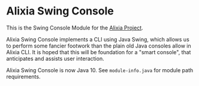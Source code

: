 # Alixia Swing Console

This is the Swing Console Module for the [Alixia Project](https://github.com/markhull/Alixia).

Alixia Swing Console implements a CLI using Java Swing, which allows us to perform some fancier footwork than the plain old Java consoles allow in Alixia CLI. It is hoped that this will be foundation for a "smart console", that anticipates and assists user interaction.

Alixia Swing Console is now Java 10. See `module-info.java` for module path requirements.
